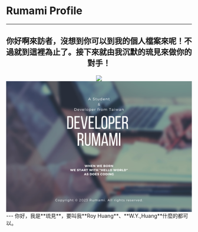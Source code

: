 # Rumami Profile
---
<div align="center">
<p><h2><b>你好啊來訪者，沒想到你可以到我的個人檔案來呢！不過就到這裡為止了。接下來就由我沉默的琉見來做你的對手！</b></h2></p>
<img src="https://komarev.com/ghpvc/?username=rumamitw01&color=9cfe6d" align="center" width=50%>
<img src="./Github_Cover.png" align="center">
</div>
---
你好，我是**琉見**，要叫我**Roy Huang**、**W.Y.,Huang**什麼的都可以。